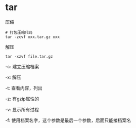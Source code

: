 # tar

压缩

```shell
# 打包压缩代码
tar -zcvf xxx.tar.gz xxx
```



解压

```shell
tar -xzvf file.tar.gz
```



-c: 建立压缩档案

-x: 解压

-t: 查看内容，列出

-z: 有gzip属性的

-v: 显示所有过程

-f: 使用档案名字，这个参数是最后一个参数，后面只能接档案名